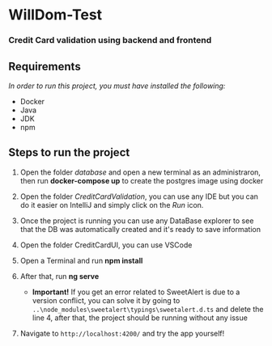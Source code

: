 # **WillDom-Test**

### Credit Card validation using backend and frontend

## Requirements

*In order to run this project, you must have installed the following:*
- Docker
- Java
- JDK
- npm

## Steps to run the project

1. Open the folder *database* and open a new terminal as an administraron, then run **docker-compose up** to create the postgres image using docker

2. Open the folder *CreditCardValidation*, you can use any IDE but you can do it easier on IntelliJ and simply click on the _Run_ icon.

3. Once the project is running you can use any DataBase explorer to see that the DB was automatically created and it's ready to save information

4. Open the folder CreditCardUI, you can use VSCode

5. Open a Terminal and run **npm install** 

6. After that, run **ng serve** 

    - **Important!** If you get an error related to SweetAlert is due to a version conflict, you can solve it by going to `..\node_modules\sweetalert\typings\sweetalert.d.ts` and delete the line 4, after that, the project should be running without any issue

7. Navigate to `http://localhost:4200/` and try the app yourself!